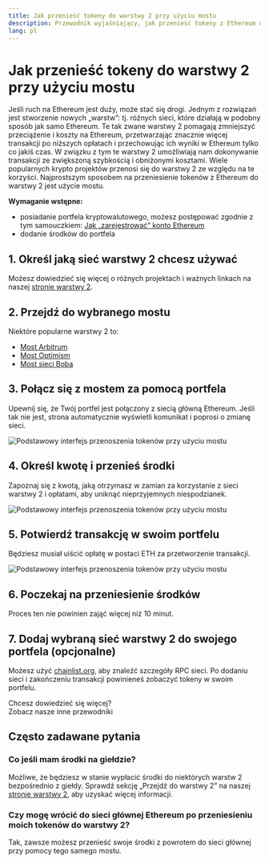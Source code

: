 ```yaml
---
title: Jak przenieść tokeny do warstwy 2 przy użyciu mostu
description: Przewodnik wyjaśniający, jak przenieść tokeny z Ethereum do warstwy 2 za pomocą mostu.
lang: pl
---
```


# Jak przenieść tokeny do warstwy 2 przy użyciu mostu

Jeśli ruch na Ethereum jest duży, może stać się drogi. Jednym z rozwiązań jest stworzenie nowych „warstw”: tj. różnych sieci, które działają w podobny sposób jak samo Ethereum. Te tak zwane warstwy 2 pomagają zmniejszyć przeciążenie i koszty na Ethereum, przetwarzając znacznie więcej transakcji po niższych opłatach i przechowując ich wyniki w Ethereum tylko co jakiś czas. W związku z tym te warstwy 2 umożliwiają nam dokonywanie transakcji ze zwiększoną szybkością i obniżonymi kosztami. Wiele popularnych krypto projektów przenosi się do warstwy 2 ze względu na te korzyści. Najprostszym sposobem na przeniesienie tokenów z Ethereum do warstwy 2 jest użycie mostu.

**Wymaganie wstępne:**

- posiadanie portfela kryptowalutowego, możesz postępować zgodnie z tym samouczkiem: [Jak „zarejestrować” konto Ethereum](/guides/how-to-create-an-ethereum-account/)
- dodanie środków do portfela

## 1. Określ jaką sieć warstwy 2 chcesz używać

Możesz dowiedzieć się więcej o różnych projektach i ważnych linkach na naszej [stronie warstwy 2](/layer-2/).

## 2. Przejdź do wybranego mostu

Niektóre popularne warstwy 2 to:

- [Most Arbitrum](https://bridge.arbitrum.io/?l2ChainId=42161)
- [Most Optimism](https://app.optimism.io/bridge/deposit)
- [Most sieci Boba](https://gateway.boba.network/)

## 3. Połącz się z mostem za pomocą portfela

Upewnij się, że Twój portfel jest połączony z siecią główną Ethereum. Jeśli tak nie jest, strona automatycznie wyświetli komunikat i poprosi o zmianę sieci.

![Podstawowy interfejs przenoszenia tokenów przy użyciu mostu](./bridge1.png)

## 4. Określ kwotę i przenieś środki

Zapoznaj się z kwotą, jaką otrzymasz w zamian za korzystanie z sieci warstwy 2 i opłatami, aby uniknąć nieprzyjemnych niespodzianek.

![Podstawowy interfejs przenoszenia tokenów przy użyciu mostu](./bridge2.png)

## 5. Potwierdź transakcję w swoim portfelu

Będziesz musiał uiścić opłatę w postaci ETH za przetworzenie transakcji.

![Podstawowy interfejs przenoszenia tokenów przy użyciu mostu](./bridge3.png)

## 6. Poczekaj na przeniesienie środków

Proces ten nie powinien zająć więcej niż 10 minut.

## 7. Dodaj wybraną sieć warstwy 2 do swojego portfela (opcjonalne)

Możesz użyć [chainlist.org](http://chainlist.org), aby znaleźć szczegóły RPC sieci. Po dodaniu sieci i zakończeniu transakcji powinieneś zobaczyć tokeny w swoim portfelu.
<br />

<Alert variant="update">
<Emoji text=":eyes:" className="text-4xl"/>
<AlertContent className="justify-between flex-row items-center">
  <div>Chcesz dowiedzieć się więcej?</div>
  <ButtonLink href="/guides/">
    Zobacz nasze inne przewodniki
  </ButtonLink>
</AlertContent>
</Alert>

## Często zadawane pytania

### Co jeśli mam środki na giełdzie?

Możliwe, że będziesz w stanie wypłacić środki do niektórych warstw 2 bezpośrednio z giełdy. Sprawdź sekcję „Przejdź do warstwy 2” na naszej [stronie warstwy 2](/layer-2/), aby uzyskać więcej informacji.

### Czy mogę wrócić do sieci głównej Ethereum po przeniesieniu moich tokenów do warstwy 2?

Tak, zawsze możesz przenieść swoje środki z powrotem do sieci głównej przy pomocy tego samego mostu.
